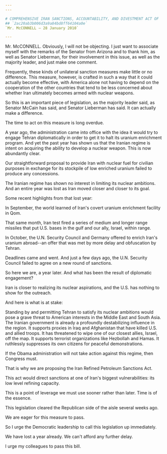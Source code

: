 ```yaml
---
---

# COMPREHENSIVE IRAN SANCTIONS, ACCOUNTABILITY, AND DIVESTMENT ACT OF
## `2ac20ab3b006d3a9a84bd8ff64104a0e`
`Mr. McCONNELL — 28 January 2010`

---
```



Mr. McCONNELL. Obviously, I will not be objecting. I just want to 
associate myself with the remarks of the Senator from Arizona and to 
thank him, as well as Senator Lieberman, for their involvement in this 
issue, as well as the majority leader, and just make one comment.

Frequently, these kinds of unilateral sanction measures make little 
or no difference. This measure, however, is crafted in such a way that 
it could actually become effective, with America alone not having to 
depend on the cooperation of the other countries that tend to be less 
concerned about whether Iran ultimately becomes armed with nuclear 
weapons.

So this is an important piece of legislation, as the majority leader 
said, as Senator McCain has said, and Senator Lieberman has said. It 
can actually make a difference.

The time to act on this measure is long overdue.

A year ago, the administration came into office with the idea it 
would try to engage Tehran diplomatically in order to get it to halt 
its uranium enrichment program. And yet the past year has shown us that 
the Iranian regime is intent on acquiring the ability to develop a 
nuclear weapon. This is now abundantly clear.

Our straightforward proposal to provide Iran with nuclear fuel for 
civilian purposes in exchange for its stockpile of low enriched uranium 
failed to produce any concessions.

The Iranian regime has shown no interest in limiting its nuclear 
ambitions. And an entire year was lost as Iran moved closer and closer 
to its goal.

Some recent highlights from that lost year:

In September, the world learned of Iran's covert uranium enrichment 
facility in Qom.

That same month, Iran test fired a series of medium and longer range 
missiles that put U.S. bases in the gulf and our ally, Israel, within 
range.

In October, the U.N. Security Council and Germany offered to enrich 
Iran's uranium abroad--an offer that was met by more delay and 
obfuscation by Tehran.

Deadlines came and went. And just a few days ago, the U.N. Security 
Council failed to agree on a new round of sanctions.

So here we are, a year later. And what has been the result of 
diplomatic engagement?

Iran is closer to realizing its nuclear aspirations, and the U.S. has 
nothing to show for the outreach.

And here is what is at stake:

Standing by and permitting Tehran to satisfy its nuclear ambitions 
would pose a grave threat to American interests in the Middle East and 
South Asia. The Iranian government is already a profoundly 
destabilizing influence in the region. It supports proxies in Iraq and 
Afghanistan that have killed U.S. and allied troops. It has threatened 
to wipe one of our closest allies, Israel, off the map. It supports 
terrorist organizations like Hezbollah and Hamas. It ruthlessly 
suppresses its own citizens for peaceful demonstrations.

If the Obama administration will not take action against this regime, 
then Congress must.

That is why we are proposing the Iran Refined Petroleum Sanctions 
Act.

This act would direct sanctions at one of Iran's biggest 
vulnerabilities: its low level refining capacity.

This is a point of leverage we must use sooner rather than later. 
Time is of the essence.

This legislation cleared the Republican side of the aisle several 
weeks ago.

We are eager for this measure to pass.

So I urge the Democratic leadership to call this legislation up 
immediately.

We have lost a year already. We can't afford any further delay.

I urge my colleagues to pass this bill.